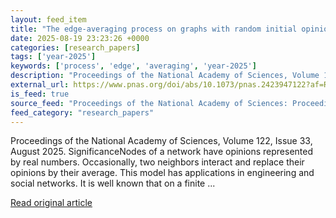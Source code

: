 ```yaml
---
layout: feed_item
title: "The edge-averaging process on graphs with random initial opinions"
date: 2025-08-19 23:23:26 +0000
categories: [research_papers]
tags: ['year-2025']
keywords: ['process', 'edge', 'averaging', 'year-2025']
description: "Proceedings of the National Academy of Sciences, Volume 122, Issue 33, August 2025"
external_url: https://www.pnas.org/doi/abs/10.1073/pnas.2423947122?af=R
is_feed: true
source_feed: "Proceedings of the National Academy of Sciences: Proceedings of the National Academy of Sciences: Table of Contents"
feed_category: "research_papers"
---
```


Proceedings of the National Academy of Sciences, Volume 122, Issue 33, August 2025. SignificanceNodes of a network have opinions represented by real numbers. Occasionally, two neighbors interact and replace their opinions by their average. This model has applications in engineering and social networks. It is well known that on a finite ...

[Read original article](https://www.pnas.org/doi/abs/10.1073/pnas.2423947122?af=R)
